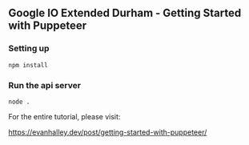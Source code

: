 ## Google IO Extended Durham - Getting Started with Puppeteer

### Setting up
`npm install`

### Run the api server
`node .`

For the entire tutorial, please visit:

https://evanhalley.dev/post/getting-started-with-puppeteer/